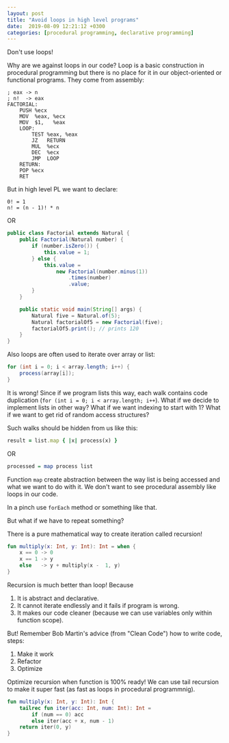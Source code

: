 ```yaml
---
layout: post
title: "Avoid loops in high level programs"
date:  2019-08-09 12:21:12 +0300
categories: [procedural programming, declarative programming]
---
```

Don't use loops!

Why are we against loops in our code?
Loop is a basic construction in procedural programming but there is no place for it in our object-oriented or functional programs. They come from assembly:

```assembly
; eax -> n
; n!  -> eax
FACTORIAL:
    PUSH %ecx
    MOV  %eax, %ecx
    MOV  $1,   %eax
    LOOP:
        TEST %eax, %eax
        JZ   RETURN
        MUL  %ecx
        DEC  %ecx
        JMP  LOOP
    RETURN:
    POP %ecx
    RET
```

But in high level PL we want to declare:

```
0! = 1
n! = (n - 1)! * n
```

OR

```java
public class Factorial extends Natural {
    public Factorial(Natural number) {
        if (number.isZero()) {
            this.value = 1;
        } else {
            this.value =
                new Factorial(number.minus(1))
                    .times(number)
                    .value;
        }
    }

    public static void main(String[] args) {
        Natural five = Natural.of(5);
        Natural factorialOf5 = new Factorial(five);
        factorialOf5.print(); // prints 120
    }
}
```

Also loops are often used to iterate over array or list:

```java
for (int i = 0; i < array.length; i++) {
    process(array[i]);
}
```

It is wrong! Since if we program lists this way, each walk contains code duplication (`for (int i = 0; i < array.length; i++`).
What if we decide to implement lists in other way?
What if we want indexing to start with 1?
What if we want to get rid of random access structures?

Such walks should be hidden from us like this:

```ruby
result = list.map { |x| process(x) }
```

OR

```haskell
processed = map process list
```

Function `map` create abstraction between the way list is being accessed and what we want to do with it.
We don't want to see procedural assembly like loops in our code.

In a pinch use `forEach` method or something like that.

But what if we have to repeat something?

There is a pure mathematical way to create iteration called recursion!

```kotlin
fun multiply(x: Int, y: Int): Int = when {
    x == 0 -> 0
    x == 1 -> y
    else   -> y + multiply(x -  1, y)
}
```
Recursion is much better than loop! Because
1. It is abstract and declarative.
2. It cannot iterate endlessly and it fails if program is wrong.
3. It makes our code cleaner (because we can use variables only within function scope).

But! Remember Bob Martin's advice (from "Clean Code") how to write code, steps:
1. Make it work
2. Refactor
3. Optimize

Optimize recursion when function is 100% ready!
We can use tail recursion to make it super fast (as fast as loops in procedural programmnig).

```kotlin
fun multiply(x: Int, y: Int): Int {
    tailrec fun iter(acc: Int, num: Int): Int =
        if (num == 0) acc
        else iter(acc + x, num - 1)
    return iter(0, y)
}
```
